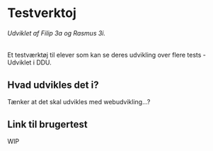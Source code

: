 # Testverktoj
###### Udviklet af Filip 3a og Rasmus 3i.
Et testværktøj til elever som kan se deres udvikling over flere tests - Udviklet i DDU.

## Hvad udvikles det i?
Tænker at det skal udvikles med webudvikling...?

## Link til brugertest
WIP
